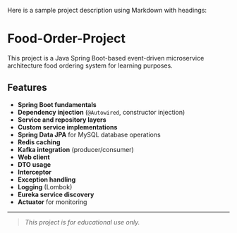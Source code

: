 Here is a sample project description using Markdown with headings:

# Food-Order-Project

This project is a Java Spring Boot-based event-driven microservice architecture food ordering system for learning purposes.

## Features

- **Spring Boot fundamentals**
- **Dependency injection** (`@Autowired`, constructor injection)
- **Service and repository layers**
- **Custom service implementations**
- **Spring Data JPA** for MySQL database operations
- **Redis caching**
- **Kafka integration** (producer/consumer)
- **Web client**
- **DTO usage**
- **Interceptor**
- **Exception handling**
- **Logging** (Lombok)
- **Eureka service discovery**
- **Actuator** for monitoring

---

> _This project is for educational use only._
